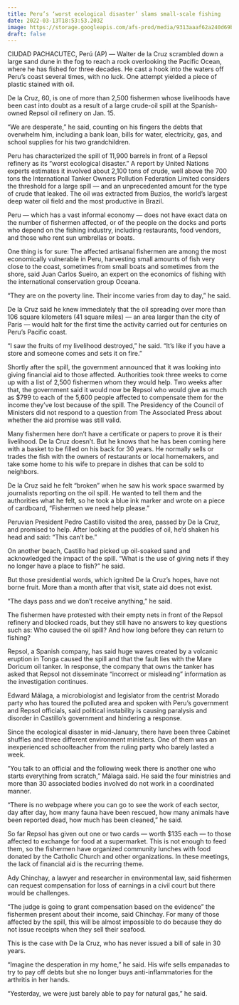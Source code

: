 ```yaml
---
title: Peru’s ‘worst ecological disaster’ slams small-scale fishing
date: 2022-03-13T18:53:53.203Z
image: https://storage.googleapis.com/afs-prod/media/9313aaaf62a240d69bbbfc6eb6ca2827/1000.jpeg
draft: false
---
```

CIUDAD PACHACUTEC, Perú (AP) — Walter de la Cruz scrambled down a large sand dune in the fog to reach a rock overlooking the Pacific Ocean, where he has fished for three decades. He cast a hook into the waters off Peru’s coast several times, with no luck. One attempt yielded a piece of plastic stained with oil.

De la Cruz, 60, is one of more than 2,500 fishermen whose livelihoods have been cast into doubt as a result of a large crude-oil spill at the Spanish-owned Repsol oil refinery on Jan. 15.

“We are desperate,” he said, counting on his fingers the debts that overwhelm him, including a bank loan, bills for water, electricity, gas, and school supplies for his two grandchildren.

Peru has characterized the spill of 11,900 barrels in front of a Repsol refinery as its “worst ecological disaster.” A report by United Nations experts estimates it involved about 2,100 tons of crude, well above the 700 tons the International Tanker Owners Pollution Federation Limited considers the threshold for a large spill — and an unprecedented amount for the type of crude that leaked. The oil was extracted from Buzios, the world’s largest deep water oil field and the most productive in Brazil.

Peru — which has a vast informal economy — does not have exact data on the number of fishermen affected, or of the people on the docks and ports who depend on the fishing industry, including restaurants, food vendors, and those who rent sun umbrellas or boats.

One thing is for sure: The affected artisanal fishermen are among the most economically vulnerable in Peru, harvesting small amounts of fish very close to the coast, sometimes from small boats and sometimes from the shore, said Juan Carlos Sueiro, an expert on the economics of fishing with the international conservation group Oceana.

“They are on the poverty line. Their income varies from day to day,” he said.

De la Cruz said he knew immediately that the oil spreading over more than 106 square kilometers (41 square miles) — an area larger than the city of Paris — would halt for the first time the activity carried out for centuries on Peru’s Pacific coast.

“I saw the fruits of my livelihood destroyed,” he said. “It’s like if you have a store and someone comes and sets it on fire.”

Shortly after the spill, the government announced that it was looking into giving financial aid to those affected. Authorities took three weeks to come up with a list of 2,500 fishermen whom they would help. Two weeks after that, the government said it would now be Repsol who would give as much as $799 to each of the 5,600 people affected to compensate them for the income they’ve lost because of the spill. The Presidency of the Council of Ministers did not respond to a question from The Associated Press about whether the aid promise was still valid.

Many fishermen here don’t have a certificate or papers to prove it is their livelihood. De la Cruz doesn’t. But he knows that he has been coming here with a basket to be filled on his back for 30 years. He normally sells or trades the fish with the owners of restaurants or local homemakers, and take some home to his wife to prepare in dishes that can be sold to neighbors.

De la Cruz said he felt “broken” when he saw his work space swarmed by journalists reporting on the oil spill. He wanted to tell them and the authorities what he felt, so he took a blue ink marker and wrote on a piece of cardboard, “Fishermen we need help please.”

Peruvian President Pedro Castillo visited the area, passed by De la Cruz, and promised to help. After looking at the puddles of oil, he’d shaken his head and said: “This can’t be.”

On another beach, Castillo had picked up oil-soaked sand and acknowledged the impact of the spill. “What is the use of giving nets if they no longer have a place to fish?” he said.

But those presidential words, which ignited De la Cruz’s hopes, have not borne fruit. More than a month after that visit, state aid does not exist.

“The days pass and we don’t receive anything,” he said.

The fishermen have protested with their empty nets in front of the Repsol refinery and blocked roads, but they still have no answers to key questions such as: Who caused the oil spill? And how long before they can return to fishing?

Repsol, a Spanish company, has said huge waves created by a volcanic eruption in Tonga caused the spill and that the fault lies with the Mare Doricum oil tanker. In response, the company that owns the tanker has asked that Repsol not disseminate “incorrect or misleading” information as the investigation continues.

Edward Málaga, a microbiologist and legislator from the centrist Morado party who has toured the polluted area and spoken with Peru’s government and Repsol officials, said political instability is causing paralysis and disorder in Castillo’s government and hindering a response.

Since the ecological disaster in mid-January, there have been three Cabinet shuffles and three different environment ministers. One of them was an inexperienced schoolteacher from the ruling party who barely lasted a week.

“You talk to an official and the following week there is another one who starts everything from scratch,” Málaga said. He said the four ministries and more than 30 associated bodies involved do not work in a coordinated manner.

“There is no webpage where you can go to see the work of each sector, day after day, how many fauna have been rescued, how many animals have been reported dead, how much has been cleaned,” he said.

So far Repsol has given out one or two cards — worth $135 each — to those affected to exchange for food at a supermarket. This is not enough to feed them, so the fishermen have organized community lunches with food donated by the Catholic Church and other organizations. In these meetings, the lack of financial aid is the recurring theme.

Ady Chinchay, a lawyer and researcher in environmental law, said fishermen can request compensation for loss of earnings in a civil court but there would be challenges.

“The judge is going to grant compensation based on the evidence” the fishermen present about their income, said Chinchay. For many of those affected by the spill, this will be almost impossible to do because they do not issue receipts when they sell their seafood.

This is the case with De la Cruz, who has never issued a bill of sale in 30 years.

“Imagine the desperation in my home,” he said. His wife sells empanadas to try to pay off debts but she no longer buys anti-inflammatories for the arthritis in her hands.

“Yesterday, we were just barely able to pay for natural gas,” he said.